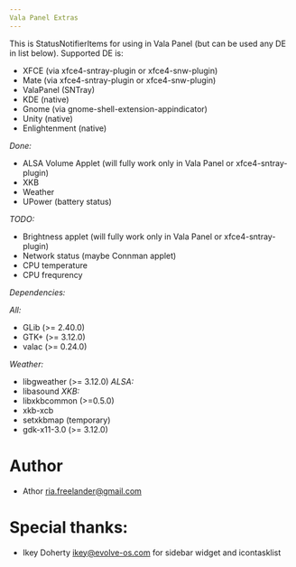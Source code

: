 ```yaml
---
Vala Panel Extras
---
```


This is StatusNotifierItems for using in Vala Panel (but can be used any DE in list below). Supported DE is:
 * XFCE (via xfce4-sntray-plugin or xfce4-snw-plugin)
 * Mate (via xfce4-sntray-plugin or xfce4-snw-plugin)
 * ValaPanel (SNTray)
 * KDE (native)
 * Gnome (via gnome-shell-extension-appindicator)
 * Unity (native)
 * Enlightenment (native)

*Done:*
 * ALSA Volume Applet (will fully work only in Vala Panel or xfce4-sntray-plugin)
 * XKB
 * Weather
 * UPower (battery status)

*TODO:*
 * Brightness applet (will fully work only in Vala Panel or xfce4-sntray-plugin)
 * Network status (maybe Connman applet)
 * CPU temperature
 * CPU frequrency

*Dependencies:*

*All:*
 * GLib (>= 2.40.0)
 * GTK+ (>= 3.12.0)
 * valac (>= 0.24.0)

*Weather:*
 * libgweather (>= 3.12.0)
*ALSA:*
 * libasound 
*XKB:*
 * libxkbcommon (>=0.5.0)
 * xkb-xcb
 * setxkbmap (temporary)
 * gdk-x11-3.0 (>= 3.12.0)

Author
===
 * Athor <ria.freelander@gmail.com>

Special thanks:
===
 * Ikey Doherty <ikey@evolve-os.com> for sidebar widget and icontasklist
